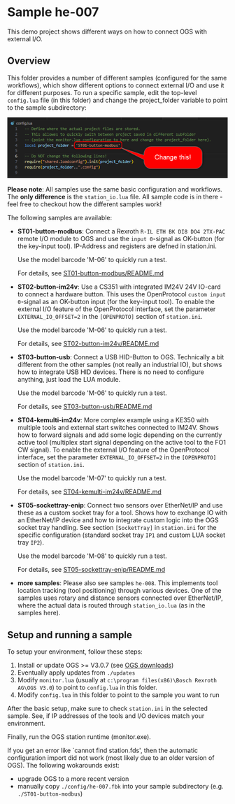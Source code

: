 # Sample he-007

This demo project shows different ways on how to connect OGS with external I/O.

## Overview

This folder provides a number of different samples (configured for the same workflows), which
show different options to connect external I/O and use it for different purposes.
To run a specific sample, edit the top-level `config.lua` file (in this folder) and change the project_folder variable to point to the sample subdirectory:

![screenshot - define the active project folder](shared/image-01.png)

**Please note**: All samples use the same basic configuration and workflows. The **only difference** is the `station_io.lua` file. All sample code is in there - feel free to checkout
how the different samples work!

The following samples are available:

- **ST01-button-modbus**: Connect a Rexroth `R-IL ETH BK DI8 DO4 2TX-PAC` remote I/O
  module to OGS and use the `input 0`-signal as OK-button (for the key-input tool).
  IP-Address and registers are defned in station.ini.

  Use the model barcode 'M-06' to quickly run a test.

  For details, see [ST01-button-modbus/README.md](ST01-button-modbus/README.md)

- **ST02-button-im24v**: Use a CS351 with integrated IM24V 24V IO-card to connect a
  hardware button. This uses the OpenProtocol `custom input 0`-signal as an OK-button
  input (for the key-input tool). To enable the external I/O feature of the
  OpenProtocol interface, set the parameter `EXTERNAL_IO_OFFSET=2` in the `[OPENPROTO]`
  section of `station.ini`.

  Use the model barcode 'M-06' to quickly run a test.

  For details, see [ST02-button-im24v/README.md](ST02-button-im24v/README.md)

- **ST03-button-usb**: Connect a USB HID-Button to OGS. Technically a bit different from
  the other samples (not really an industrial IO), but shows how to integrate USB HID devices.
  There is no need to configure anything, just load the LUA module.

  Use the model barcode 'M-06' to quickly run a test.

  For details, see [ST03-button-usb/README.md](ST03-button-usb/README.md)

- **ST04-kemulti-im24v**: More complex example using a KE350 with multiple tools and
  external start switches connected to IM24V. Shows how to forward signals and add some
  logic depending on the currently active tool (multiplex start signal depending on the
  active tool to the FO1 CW signal). To enable the external I/O feature of the
  OpenProtocol interface, set the parameter `EXTERNAL_IO_OFFSET=2` in the `[OPENPROTO]`
  section of `station.ini`.

  Use the model barcode 'M-07' to quickly run a test.

  For details, see [ST04-kemulti-im24v/README.md](ST04-kemulti-im24v/README.md)

- **ST05-sockettray-enip**: Connect two sensors over EtherNet/IP and use these as a
  custom socket tray for a tool. Shows how to exchange IO with an EtherNet/IP device and
  how to integrate custom logic into the OGS socket tray handling. See section `[SocketTray]`
  in `station.ini` for the specific configuration (standard socket tray `IP1` and custom
  LUA socket tray `IP2`).

  Use the model barcode 'M-08' to quickly run a test.

  For details, see [ST05-sockettray-enip/README.md](ST05-sockettray-enip/README.md)

- **more samples**: Please also see samples `he-008`. This implements tool location tracking
  (tool positioning) through various devices. One of the samples uses rotary and distance
  sensors connected over EtherNet/IP, where the actual data is routed through `station_io.lua`
  (as in the samples here).

## Setup and running a sample

To setup your environment, follow these steps:

1. Install or update OGS >= V3.0.7 (see [OGS downloads](https://h-e.me/2osih))
2. Eventually apply updates from `./updates`
3. Modify `monitor.lua` (usually at `c:\program files(x86)\Bosch Rexroth AG\OGS V3.0`) to point to `config.lua` in this folder.
4. Modify `config.lua` in this folder to point to the sample you want to run

After the basic setup, make sure to check `station.ini` in the selected sample. See, if IP addresses of the tools and I/O devices match your environment.

Finally, run the OGS station runtime (monitor.exe).

If you get an error like `cannot find station.fds', then the automatic configuration import
did not work (most likely due to an older version of OGS). The following wokarounds exist:

- upgrade OGS to a more recent version
- manually copy `./config/he-007.fbk` into your sample subdirectory (e.g. `./ST01-button-modbus`)

